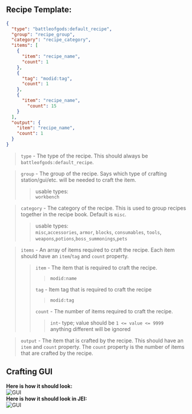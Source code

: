 ## Recipe Template:

```json 
{
  "type": "battleofgods:default_recipe",
  "group": "recipe_group",
  "category": "recipe_category",
  "items": [
    {
      "item": "recipe_name",
      "count": 1
    },
    {
      "tag": "modid:tag",
      "count": 1
    },
    {
      "item": "recipe_name",
        "count": 15
    }
  ],
  "output": {
    "item": "recipe_name",
    "count": 1
  }
}
```
>`type` - The type of the recipe. This should always be `battleofgods:default_recipe`.<br>
 
>`group` - The group of the recipe. Says which type of crafting station/gui/etc. will be needed to craft the item.<br>
>>usable types:<br>`workbench` 
 
>`category` - The category of the recipe. This is used to group recipes together in the recipe book. Default is `misc`.<br>
>>usable types:<br>`misc`,`accessories`, `armor`, `blocks`, `consumables`, `tools`, `weapons`,`potions`,`boss_summonings`,`pets`<br>
 
>`items` - An array of items required to craft the recipe. Each item should have an `item`/`tag` and `count` property.<br>
> 
>> `item` - The item that is required to craft the recipe.<br>
>>> `modid:name`<br>
>> 
>> `tag` - Item tag that is required to craft the recipe
>>> `modid:tag` 
>> 
>> `count` - The number of items required to craft the recipe.<br>
>>> `int`- type; value should be `1 <= value <= 9999`<br>anything different will be ignored

>`output` - The item that is crafted by the recipe. This should have an `item` and `count` property. The `count` property is the number of items that are crafted by the recipe.<br>
 





## Crafting GUI
**Here is how it should look:<br>**
![GUI](./gui.png)<br>
**Here is how it should look in JEI:<br>**
![GUI](./jei.png)<br>